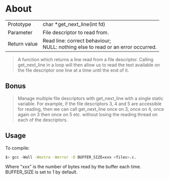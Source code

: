 # About
|             |                             |
| ----------- | --------------------------- |
| Prototype		| char *get_next_line(int fd)	|
| Parameter		| File descriptor to read from.	|
| Return value	| Read line: correct behaviour;<br> NULL: nothing else to read or an error occurred. |

> A function which returns a line read from a file descriptor. Calling get_next_line in a loop will then allow us to read the text
available on the file descriptor one line at a time until the end of it.

## Bonus
> Manage multiple file descriptors with get_next_line with a single static variable. For example, if the file descriptors 3, 4 and 5 are accessible for reading, then we can call get_next_line once on 3, once on 4, once again on 3 then once on 5 etc. without losing the reading thread on each of the descriptors.

## Usage
To compile: 
```sh
$> gcc -Wall -Wextra -Werror -D BUFFER_SIZE=xxx <files>.c.
```
Where "xxx" is the number of bytes read by the buffer each time. BUFFER_SIZE is set to 1 by default.
